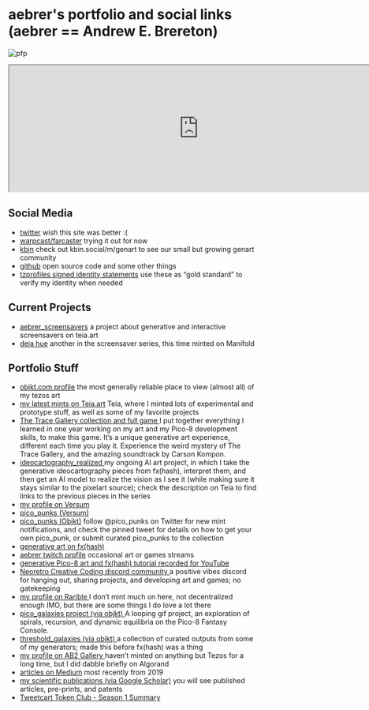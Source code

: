 # aebrer's portfolio and social links (aebrer == Andrew E. Brereton)
![pfp](https://gateway.fxhash2.xyz/ipfs/QmZvYkcfaVTDtYwkBRPdMmuZe7roqSeHx5JBUCNKSxfSqd)

<iframe _ngcontent-wvn-c98="" class="fs" sandbox="allow-scripts allow-downloads" scrolling="" src="https://assets.objkt.media/file/assets-003/bafybeidufgxl7qyy2i7yympdn5fgrnncmblrkuxwadb7rv4zurbsjzjnlq/artifact/index.html" width="768px" height="256px"></iframe>

## Social Media
-   [twitter](https://twitter.com/aebrer) wish this site was better :(
-   [warpcast/farcaster](https://warpcast.com/aebrer) trying it out for now
-   [kbin](https://kbin.social/u/aebrer) check out kbin.social/m/genart to see our small but growing genart community
-   [github](https://github.com/aebrer) open source code and some other things
-   [tzprofiles signed identity statements](https://tzprofiles.com/view/tz1ZBMhTa7gxSpaeXoqyc6bTCrxEHfZYSpPt) use these as “gold standard” to verify my identity when needed

## Current Projects
-   [aebrer_screensavers](https://teia.art/collab/aebrer_screensavers) a project about generative and interactive screensavers on teia.art
-   [deja hue](https://app.manifold.xyz/c/deja-hue) another in the screensaver series, this time minted on Manifold

## Portfolio Stuff
-   [objkt.com profile](https://objkt.com/@aebrer) the most generally reliable place to view (almost all) of my tezos art
-   [my latest mints on Teia.art](https://teia.art/aebrer/created) Teia, where I minted lots of experimental and prototype stuff, as well as some of my favorite projects
-   [The Trace Gallery collection and full game ](https://teia.art/collab/the_trace_gallery)I put together everything I learned in one year working on my art and my Pico-8 development skills, to make this game. It’s a unique generative art experience, different each time you play it. Experience the weird mystery of The Trace Gallery, and the amazing soundtrack by Carson Kompon.
-   [ideocartography\_realized ](https://teia.art/collab/ideocartography_realized)my ongoing AI art project, in which I take the generative ideocartography pieces from fx(hash), interpret them, and then get an AI model to realize the vision as I see it (while making sure it stays similar to the pixelart source); check the description on Teia to find links to the previous pieces in the series
-   [my profile on Versum](https://versum.xyz/user/tz1ZBMhTa7gxSpaeXoqyc6bTCrxEHfZYSpPt/created)
-   [pico\_punks (Versum)](https://versum.xyz/board/8Dt3fAfO8)
-   [pico\_punks (Objkt)](https://objkt.com/collection/KT1Dwf728rqUQhHCaFCauCYDQHKCWoUncD9F) follow @pico\_punks on Twitter for new mint notifications, and check the pinned tweet for details on how to get your own pico\_punk, or submit curated pico\_punks to the collection
-   [generative art on fx(hash)](https://www.fxhash.xyz/u/aebrer)
-   [aebrer twitch profile](https://www.twitch.tv/aebrer) occasional art or games streams
-   [generative Pico-8 art and fx(hash) tutorial recorded for YouTube](https://youtu.be/Hex4HyMSWsc)
-   [Neoretro Creative Coding discord community ](https://discord.gg/rdqFhxVd89)a positive vibes discord for hanging out, sharing projects, and developing art and games; no gatekeeping
-   [my profile on Rarible ](https://rarible.com/aebrer/created)I don’t mint much on here, not decentralized enough IMO, but there are some things I do love a lot there
-   [pico\_galaxies project (via objkt) ](https://objkt.com/profile/picogalaxies/created)A looping gif project, an exploration of spirals, recursion, and dynamic equilibria on the Pico-8 Fantasy Console.
-   [threshold\_galaxies (via objkt) ](https://objkt.com/profile/tz1UU6Pxaz9Tk2wwW4wtfezkpDTYGBA52tng/created)a collection of curated outputs from some of my generators; made this before fx(hash) was a thing
-   [my profile on AB2 Gallery ](https://ab2.gallery/address/YLVFL76O23XTPRNB2BBY3MLXJ4P7KP4B5OYTLDIYAVPBWC5FWZELXW4J6I)haven’t minted on anything but Tezos for a long time, but I did dabble briefly on Algorand
-   [articles on Medium](https://medium.com/@atomoton) most recently from 2019
-   [my scientific publications (via Google Scholar)](https://scholar.google.ca/citations?user=EAv6i_wAAAAJ\&hl=en) you will see published articles, pre-prints, and patents
-   [Tweetcart Token Club - Season 1 Summary](https://www.fxhash.xyz/article/tweetcart-token-club-season-1)

<style>
  .footer {
    display: none;
  }
</style>
